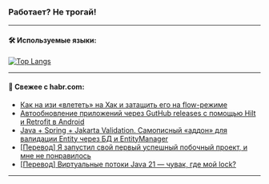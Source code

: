 ### Работает? Не трогай!

---
<!--
#### 🛠️ Technical stack:

![Java](https://img.shields.io/badge/Java-informational?logo=Oracle&style=flat&logoColor=white&color=FF4500)
![Kotlin](https://img.shields.io/badge/Kotlin-informational?logo=Kotlin&style=flat&logoColor=white&color=774D97)
![TS](https://img.shields.io/badge/TypeScript-informational?logo=typeScript&style=flat&logoColor=black&color=017acc)
![Python](https://img.shields.io/badge/Python-informational?logo=Python&style=flat&logoColor=black&color=ffdd54) <br>
![Spring](https://img.shields.io/badge/Spring-informational?logo=Spring&style=flat&logoColor=white&color=6DB33F) 
![SpringBoot](https://img.shields.io/badge/SpringBoot-informational?logo=SpringBoot&style=flat&logoColor=white&color=6DB33F)
![Nest](https://img.shields.io/badge/NestJS-informational?logo=NestJS&style=flat&logoColor=white&color=E0234E) 
![NodeJS](https://img.shields.io/badge/NodeJS-informational?logo=node.js&style=flat&logoColor=white&color=70A760)<br>
![PostgreSQL](https://img.shields.io/badge/PostgreSQL-informational?logo=PostgreSQL&style=flat&logoColor=white&color=DAA520)
![MongoDB](https://img.shields.io/badge/MongoDB-informational?logo=MongoDB&style=flat&logoColor=white&color=870000)
![Apache](https://img.shields.io/badge/Apache-informational?logo=apache&style=flat&logoColor=white&color=f74e28)

___ 
-->

#### 🛠️ Используемые языки:

[![Top Langs](https://github-readme-stats-u2qms2cxw-advtsettinggmailcoms-projects.vercel.app/api/top-langs/?username=zloylis&langs_count=10&hide_title=true&title_color=e6edf3&size_weight=0.5&count_weight=0.5&layout=compact&hide_progress=true&hide_border=true&theme=dracula)](https://github.com/zloylis)

<!---


####  :octocat:&nbsp;&nbsp; Статистика:

![GitHub stats](https://github-readme-stats-u2qms2cxw-advtsettinggmailcoms-projects.vercel.app/api?username=zloylis&show_icons=true&hide_border=true&theme=dracula&title_color=e6edf3&include_all_commits=true&count_private=true&hide_rank=false&hide_title=true&rank_icon=github)
-->
---

#### 💬 Свежее с habr.com:

<!-- BLOG-POST-LIST:START -->
- [Как на изи «влететь» на Хак и затащить его на flow-режиме](https://habr.com/ru/articles/839016/?utm_source=habrahabr&utm_medium=rss&utm_campaign=839016)
- [Автообновление приложений через GutHub releases с помощью Hilt и Retrofit в Android](https://habr.com/ru/articles/839008/?utm_source=habrahabr&utm_medium=rss&utm_campaign=839008)
- [Java + Spring + Jakarta Validation. Самописный «аддон» для валидации Entity через БД и EntityManager](https://habr.com/ru/articles/839006/?utm_source=habrahabr&utm_medium=rss&utm_campaign=839006)
- [[Перевод] Я запустил свой первый успешный побочный проект, и мне не понравилось](https://habr.com/ru/companies/productivity_inside/articles/838998/?utm_source=habrahabr&utm_medium=rss&utm_campaign=838998)
- [[Перевод] Виртуальные потоки Java 21 — чувак, где мой lock?](https://habr.com/ru/companies/spring_aio/articles/838912/?utm_source=habrahabr&utm_medium=rss&utm_campaign=838912)
<!-- BLOG-POST-LIST:END -->

---
